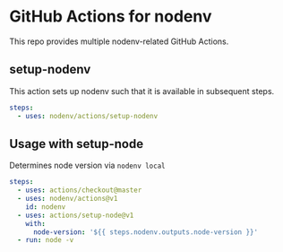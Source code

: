 # GitHub Actions for nodenv

This repo provides multiple nodenv-related GitHub Actions.

## setup-nodenv

This action sets up nodenv such that it is available in subsequent steps.

```yml
steps:
  - uses: nodenv/actions/setup-nodenv
```

## Usage with setup-node

Determines node version via `nodenv local`

```yml
steps:
  - uses: actions/checkout@master
  - uses: nodenv/actions@v1
    id: nodenv
  - uses: actions/setup-node@v1
    with:
      node-version: '${{ steps.nodenv.outputs.node-version }}'
  - run: node -v
```

